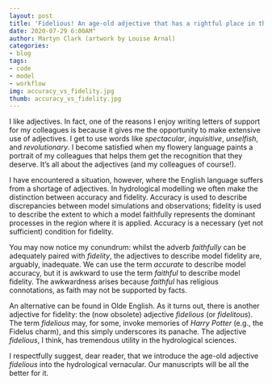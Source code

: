 ```yaml
---
layout: post
title: 'Fidelious! An age-old adjective that has a rightful place in the hydrological vernacular'
date: 2020-07-29 6:00AM"
author: Martyn Clark (artwork by Louise Arnal)
categories:
- blog
tags:
- code
- model
- workflow
img: accuracy_vs_fidelity.jpg
thumb: accuracy_vs_fidelity.jpg
---
```

I like adjectives. In fact, one of the reasons I enjoy writing letters of support for my colleagues is because it gives me the opportunity to make extensive use of adjectives. I get to use words like _spectacular_, _inquisitive_, _unselfish_, and _revolutionary_. I become satisfied when my flowery language paints a portrait of my colleagues that helps them get the recognition that they deserve. It’s all about the adjectives (and my colleagues of course!).

I have encountered a situation, however, where the English language suffers from a shortage of adjectives. In hydrological modelling we often make the distinction between accuracy and fidelity. Accuracy is used to describe discrepancies between model simulations and observations; fidelity is used to describe the extent to which a model faithfully represents the dominant processes in the region where it is applied. Accuracy is a necessary (yet not sufficient) condition for fidelity.

You may now notice my conundrum: whilst the adverb _faithfully_ can be adequately paired with _fidelity_, the adjectives to describe model fidelity are, arguably, inadequate. We can use the term _accurate_ to describe model accuracy, but it is awkward to use the term _faithful_ to describe model fidelity. The awkwardness arises because _faithful_ has religious connotations, as faith may not be supported by facts.

An alternative can be found in Olde English. As it turns out, there is another adjective for fidelity: the (now obsolete) adjective _fidelious_ (or _fidelitous_). The term _fidelious_ may, for some, invoke memories of _Harry Potter_ (e.g., the Fidelus charm), and this simply underscores its panache. The adjective _fidelious_, I think, has tremendous utility in the hydrological sciences.

I respectfully suggest, dear reader, that we introduce the age-old adjective _fidelious_ into the hydrological vernacular. Our manuscripts will be all the better for it.
